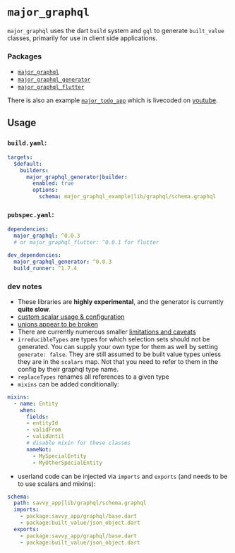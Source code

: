 # `major_graphql`

`major_graphql` uses the dart `build` system and `gql` to generate `built_value` classes, primarily for use in client side applications.

### Packages

- [`major_graphql`](https://pub.dev/packages/major_graphql)
- [`major_graphql_generator`](https://pub.dev/packages/major_graphql_generator)
- [`major_graphql_flutter`](https://pub.dev/packages/major_graphql_flutter)

There is also an example [`major_todo_app`](https://github.com/micimize/major_todo_app) which is livecoded on [youtube](https://www.youtube.com/channel/UCj39MVr1fuFtE1eDNXDGJuQ).

## Usage

### `build.yaml`:

```yaml
targets:
  $default:
    builders:
      major_graphql_generator|builder:
        enabled: true
        options:
          schema: major_graphql_example|lib/graphql/schema.graphql
```

### `pubspec.yaml`:

```yaml
dependencies:
  major_graphql: ^0.0.3
  # or major_graphql_flutter: ^0.0.1 for flutter

dev_dependencies:
  major_graphql_generator: ^0.0.3
  build_runner: ^1.7.4
```


### dev notes
* These libraries are **highly experimental**, and the generator is currently **quite slow**.
* [custom scalar usage & configuration](https://github.com/micimize/major/issues/21#issuecomment-671395549) 
* [unions appear to be broken](https://github.com/micimize/major/issues/22)
* There are currently numerous smaller [limitations and caveats](https://github.com/micimize/major/issues/23)
* `irreducibleTypes` are types for which selection sets should not be generated. You can supply your own type for them as well by setting `generate: false`. They are still assumed to be built value types unless they are in the `scalars` map. Not that you need to refer to them in the config by their graphql type name.
* `replaceTypes` renames all references to a given type
* `mixins` can be added conditionally:
```yaml
mixins:
  - name: Entity
    when:
      fields:
      - entityId
      - validFrom
      - validUntil
      # disable mixin for these classes
      nameNot:
        - MySpecialEntity
        - MyOtherSpecialEntity
```
* userland code can be injected via `imports` and `exports` (and needs to be to use scalars and mixins):
```yaml
schema:
  path: savvy_app|lib/graphql/schema.graphql
  imports:
    - package:savvy_app/graphql/base.dart
    - package:built_value/json_object.dart
  exports:
    - package:savvy_app/graphql/base.dart
    - package:built_value/json_object.dart
```

